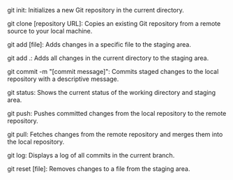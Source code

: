 git init: Initializes a new Git repository in the current directory.

git clone [repository URL]: Copies an existing Git repository from a remote source to your local machine.

git add [file]: Adds changes in a specific file to the staging area.

git add .: Adds all changes in the current directory to the staging area.

git commit -m "[commit message]": Commits staged changes to the local repository with a descriptive message.

git status: Shows the current status of the working directory and staging area.

git push: Pushes committed changes from the local repository to the remote repository.

git pull: Fetches changes from the remote repository and merges them into the local repository.

git log: Displays a log of all commits in the current branch.

git reset [file]: Removes changes to a file from the staging area.
